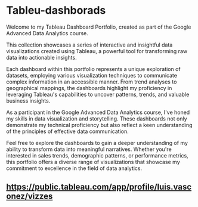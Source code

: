 # Tableu-dashborads
Welcome to my Tableau Dashboard Portfolio, created as part of the Google Advanced Data Analytics course.

This collection showcases a series of interactive and insightful data visualizations created using Tableau, a powerful tool for transforming raw data into actionable insights.

Each dashboard within this portfolio represents a unique exploration of datasets, employing various visualization techniques to communicate complex information in an accessible manner. From trend analyses to geographical mappings, the dashboards highlight my proficiency in leveraging Tableau's capabilities to uncover patterns, trends, and valuable business insights.

As a participant in the Google Advanced Data Analytics course, I've honed my skills in data visualization and storytelling. These dashboards not only demonstrate my technical proficiency but also reflect a keen understanding of the principles of effective data communication.

Feel free to explore the dashboards to gain a deeper understanding of my ability to transform data into meaningful narratives. Whether you're interested in sales trends, demographic patterns, or performance metrics, this portfolio offers a diverse range of visualizations that showcase my commitment to excellence in the field of data analytics.

## https://public.tableau.com/app/profile/luis.vasconez/vizzes

